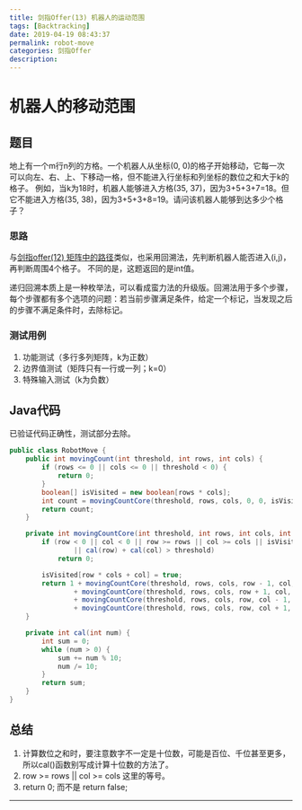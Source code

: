 ```yaml
---
title: 剑指Offer(13) 机器人的运动范围
tags: [Backtracking]
date: 2019-04-19 08:43:37
permalink: robot-move
categories: 剑指Offer
description:
---
```

<p class="description"></p>


<!-- more -->

# 机器人的移动范围
## 题目
地上有一个m行n列的方格。一个机器人从坐标(0, 0)的格子开始移动，它每一次可以向左、右、上、下移动一格，但不能进入行坐标和列坐标的数位之和大于k的格子。
例如，当k为18时，机器人能够进入方格(35, 37)，因为3+5+3+7=18。但它不能进入方格(35, 38)，因为3+5+3+8=19。请问该机器人能够到达多少个格子？

### 思路
与[剑指offer(12) 矩阵中的路径](https://blogs.rhsphere.com/leetcode/2019/04/18/string-path-in-matrix.html)类似，也采用回溯法，先判断机器人能否进入(i,j)，再判断周围4个格子。
不同的是，这题返回的是int值。

递归回溯本质上是一种枚举法，可以看成蛮力法的升级版。回溯法用于多个步骤，每个步骤都有多个选项的问题：若当前步骤满足条件，给定一个标记，当发现之后的步骤不满足条件时，去除标记。

### 测试用例
1. 功能测试（多行多列矩阵，k为正数）
2. 边界值测试（矩阵只有一行或一列；k=0）
3. 特殊输入测试（k为负数）

## Java代码
已验证代码正确性，测试部分去除。

```java 
public class RobotMove {
    public int movingCount(int threshold, int rows, int cols) {
        if (rows <= 0 || cols <= 0 || threshold < 0) {
            return 0;
        }
        boolean[] isVisited = new boolean[rows * cols];
        int count = movingCountCore(threshold, rows, cols, 0, 0, isVisited);
        return count;
    }

    private int movingCountCore(int threshold, int rows, int cols, int row, int col, boolean[] isVisited) {
        if (row < 0 || col < 0 || row >= rows || col >= cols || isVisited[row * cols + col]
                || cal(row) + cal(col) > threshold)
            return 0;

        isVisited[row * cols + col] = true;
        return 1 + movingCountCore(threshold, rows, cols, row - 1, col, isVisited)
                + movingCountCore(threshold, rows, cols, row + 1, col, isVisited)
                + movingCountCore(threshold, rows, cols, row, col - 1, isVisited)
                + movingCountCore(threshold, rows, cols, row, col + 1, isVisited);
    }

    private int cal(int num) {
        int sum = 0;
        while (num > 0) {
            sum += num % 10;
            num /= 10;
        }
        return sum;
    }
}
```

## 总结
1. 计算数位之和时，要注意数字不一定是十位数，可能是百位、千位甚至更多，所以cal()函数别写成计算十位数的方法了。
2.  row >= rows || col >= cols  这里的等号。
3.  return 0; 而不是 return false;

<hr />
